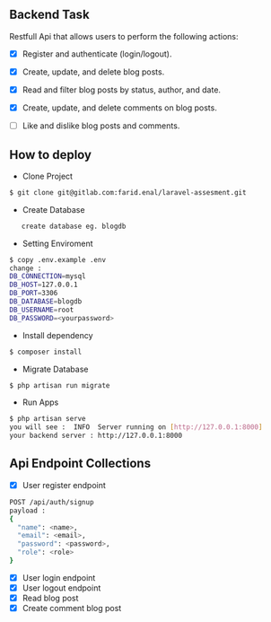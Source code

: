 ## Backend Task

Restfull Api that allows users to perform the following
actions:
- [x] Register and authenticate (login/logout).
- [x] Create, update, and delete blog posts.
- [x] Read and filter blog posts by status, author, and date.
- [x] Create, update, and delete comments on blog posts.
- [ ] Like and dislike blog posts and comments.


## How to deploy

- Clone Project
```bash
$ git clone git@gitlab.com:farid.enal/laravel-assesment.git
```
- Create Database
```bash
   create database eg. blogdb
```
- Setting Enviroment
```bash
$ copy .env.example .env
change : 
DB_CONNECTION=mysql
DB_HOST=127.0.0.1
DB_PORT=3306
DB_DATABASE=blogdb
DB_USERNAME=root
DB_PASSWORD=<yourpassword>

```
- Install dependency
```bash
$ composer install
```
- Migrate Database
```bash
$ php artisan run migrate
```
- Run Apps
```bash
$ php artisan serve
you will see :  INFO  Server running on [http://127.0.0.1:8000]
your backend server : http://127.0.0.1:8000
```

## Api Endpoint Collections
- [x] User register endpoint 
```bash
POST /api/auth/signup
payload : 
{
  "name": <name>,
  "email": <email>,
  "password": <password>,
  "role": <role>
}
```
- [x] User login endpoint
- [x] User logout endpoint
- [x] Read blog post
- [x] Create comment blog post
